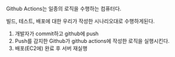 Github Actions는 일종의 로직을 수행하는 컴퓨터다.

빌드, 테스트, 배포에 대한 우리가 작성한 시나리오대로 수행하게된다.

1. 개발자가 commit하고 github에 push
2. Push를 감지한 Github가 github actions에 작성한 로직을 실행시킨다.
3. 배포(EC2에) 완료 후 서버 재실행
